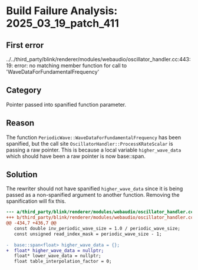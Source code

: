 # Build Failure Analysis: 2025_03_19_patch_411

## First error

../../third_party/blink/renderer/modules/webaudio/oscillator_handler.cc:443:19: error: no matching member function for call to 'WaveDataForFundamentalFrequency'

## Category
Pointer passed into spanified function parameter.

## Reason
The function `PeriodicWave::WaveDataForFundamentalFrequency` has been spanified, but the call site `OscillatorHandler::ProcessKRateScalar` is passing a raw pointer. This is because a local variable `higher_wave_data` which should have been a raw pointer is now base::span<float>.

## Solution
The rewriter should not have spanified `higher_wave_data` since it is being passed as a non-spanified argument to another function. Removing the spanification will fix this.

```diff
--- a/third_party/blink/renderer/modules/webaudio/oscillator_handler.cc
+++ b/third_party/blink/renderer/modules/webaudio/oscillator_handler.cc
@@ -434,7 +436,7 @@
   const double inv_periodic_wave_size = 1.0 / periodic_wave_size;
   const unsigned read_index_mask = periodic_wave_size - 1;
 
-  base::span<float> higher_wave_data = {};
+  float* higher_wave_data = nullptr;
   float* lower_wave_data = nullptr;
   float table_interpolation_factor = 0;